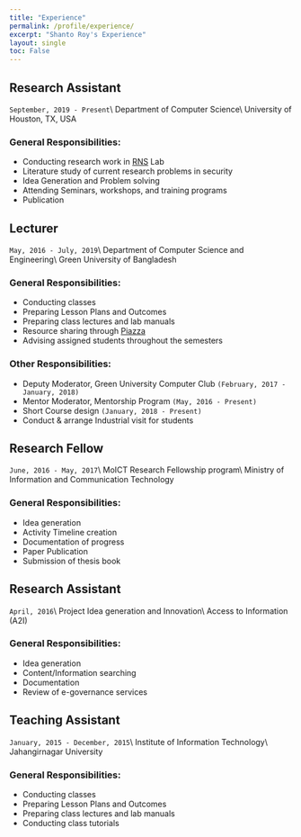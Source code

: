 ```yaml
---
title: "Experience"
permalink: /profile/experience/
excerpt: "Shanto Roy's Experience"
layout: single
toc: False
---
```


## Research Assistant
`September, 2019 - Present`\\
Department of Computer Science\\
University of Houston, TX, USA

### General Responsibilities:
* Conducting research work in [RNS](http://aronlaszka.com/lab.html) Lab
* Literature study of current research problems in security
* Idea Generation and Problem solving
* Attending Seminars, workshops, and training programs
* Publication

## Lecturer
`May, 2016 - July, 2019`\\
Department of Computer Science and Engineering\\
Green University of Bangladesh

### General Responsibilities:
* Conducting classes
* Preparing Lesson Plans and Outcomes
* Preparing class lectures and lab manuals
* Resource sharing through [Piazza](www.piazza.com)
* Advising assigned students throughout the semesters

### Other Responsibilities:
* Deputy Moderator, Green University Computer Club 
  `(February, 2017 - January, 2018)`
* Mentor Moderator, Mentorship Program `(May, 2016 - Present)`
* Short Course design  `(January, 2018 - Present)`
* Conduct & arrange Industrial visit for students 

## Research Fellow
`June, 2016 - May, 2017`\\
MoICT Research Fellowship program\\
Ministry of Information and Communication Technology

### General Responsibilities:
* Idea generation
* Activity Timeline creation
* Documentation of progress
* Paper Publication
* Submission of thesis book

## Research Assistant
`April, 2016`\\
Project Idea generation and Innovation\\
Access to Information (A2I)

### General Responsibilities:
* Idea generation
* Content/Information searching
* Documentation
* Review of e-governance services

## Teaching Assistant
`January, 2015 - December, 2015`\\
Institute of Information Technology\\
Jahangirnagar University

### General Responsibilities:
* Conducting classes
* Preparing Lesson Plans and Outcomes
* Preparing class lectures and lab manuals
* Conducting class tutorials


